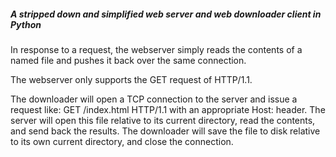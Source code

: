 ##### A stripped down and simplified web server and web downloader client in Python 

In response to a request, the webserver simply reads the contents of a named file and pushes it back over the same connection.

The webserver only supports the GET request of HTTP/1.1. 

The downloader will open a TCP connection to the server and issue a request like: GET /index.html HTTP/1.1 with an appropriate Host: header.  The server will open this file relative to its current directory, read the contents, and send back the results. The downloader will save the file to disk relative to its own current directory, and close the connection. 
